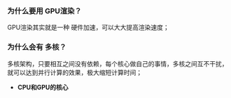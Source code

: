 ### 为什么要用 GPU渲染？

GPU渲染其实就是一种 硬件加速，可以大大提高渲染速度；

### **为什么会有 多核？**

多核架构，只要相互之间没有依赖，每个核心做自己的事情，多核之间互不干扰，就可以达到并行计算的效果，极大缩短计算时间；

-   **CPU和GPU的核心**
